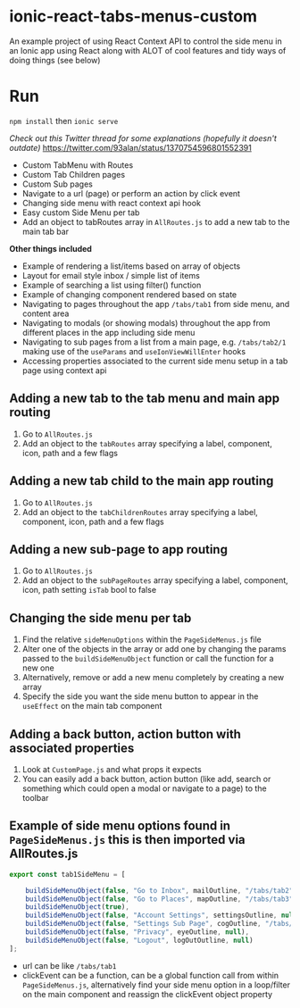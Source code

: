 # ionic-react-tabs-menus-custom
An example project of using React Context API to control the side menu in an Ionic app using React along with ALOT of cool features and tidy ways of doing things (see below)

# Run
`npm install`
then
`ionic serve`

_Check out this Twitter thread for some explanations (hopefully it doesn't outdate)_
https://twitter.com/93alan/status/1370754596801552391

- Custom TabMenu with Routes
- Custom Tab Children pages
- Custom Sub pages
- Navigate to a url (page) or perform an action by click event
- Changing side menu with react context api hook
- Easy custom Side Menu per tab
- Add an object to tabRoutes array in `AllRoutes.js` to add a new tab to the main tab bar

__Other things included__
- Example of rendering a list/items based on array of objects
- Layout for email style inbox / simple list of items
- Example of searching a list using filter() function
- Example of changing component rendered based on state
- Navigating to pages throughout the app `/tabs/tab1` from side menu, and content area
- Navigating to modals (or showing modals) throughout the app from different places in the app including side menu
- Navigating to sub pages from a list from a main page, e.g. `/tabs/tab2/1` making use of the `useParams` and `useIonViewWillEnter` hooks
- Accessing properties associated to the current side menu setup in a tab page using context api

## Adding a new tab to the tab menu and main app routing
1. Go to `AllRoutes.js`
2. Add an object to the `tabRoutes` array specifying a label, component, icon, path and a few flags

## Adding a new tab child to the main app routing
1. Go to `AllRoutes.js`
2. Add an object to the `tabChildrenRoutes` array specifying a label, component, icon, path and a few flags

## Adding a new sub-page to app routing
1. Go to `AllRoutes.js`
2. Add an object to the `subPageRoutes` array specifying a label, component, icon, path setting `isTab` bool to false

## Changing the side menu per tab
1. Find the relative `sideMenuOptions` within the `PageSideMenus.js` file
2. Alter one of the objects in the array or add one by changing the params passed to the `buildSideMenuObject` function or call the function for a new one
3. Alternatively, remove or add a new menu completely by creating a new array
4. Specify the side you want the side menu button to appear in the `useEffect` on the main tab component

## Adding a back button, action button with associated properties
1. Look at `CustomPage.js` and what props it expects
2. You can easily add a back button, action button (like add, search or something which could open a modal or navigate to a page) to the toolbar

## Example of side menu options found in `PageSideMenus.js` this is then imported via AllRoutes.js
```js
export const tab1SideMenu = [

    buildSideMenuObject(false, "Go to Inbox", mailOutline, "/tabs/tab2"),
    buildSideMenuObject(false, "Go to Places", mapOutline, "/tabs/tab3"),
    buildSideMenuObject(true),
    buildSideMenuObject(false, "Account Settings", settingsOutline, null),
    buildSideMenuObject(false, "Settings Sub Page", cogOutline, "/tabs/tab1/settings"),
    buildSideMenuObject(false, "Privacy", eyeOutline, null),
    buildSideMenuObject(false, "Logout", logOutOutline, null)
];
```
- url can be like `/tabs/tab1`
- clickEvent can be a function, can be a global function call from within `PageSideMenus.js`, alternatively find your side menu option in a loop/filter on the main component and reassign the clickEvent object property
